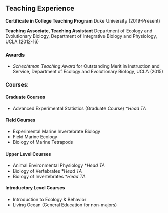 ## Teaching Experience

**Certificate in College Teaching Program** Duke University (2019-Present)

**Teaching Associate, Teaching Assistant** Department of Ecology and Evolutionary Biology, Department of Integrative Biology and Physiology, UCLA (2012-16)

### Awards
- *Schechtman Teaching Award* for Outstanding Merit in Instruction and Service, Department of Ecology and Evolutionary Biology, UCLA (2015)


### Courses:
#### Graduate Courses
- Advanced Experimental Statistics (Graduate Course) \*_Head TA_

#### Field Courses
- Experimental Marine Invertebrate Biology
- Field Marine Ecology  
- Biology of Marine Tetrapods

#### Upper Level Courses
- Animal Environmental Physiology \*_Head TA_
- Biology of Vertebrates \*_Head TA_
- Biology of Invertebrates \*_Head TA_

#### Introductory Level Courses
- Introduction to Ecology & Behavior  
- Living Ocean (General Education for non-majors)
